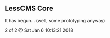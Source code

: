 LessCMS Core
------------

It has begun... (well, some prototyping anyway)

2 of 2 @ Sat Jan  6 10:13:21 2018
